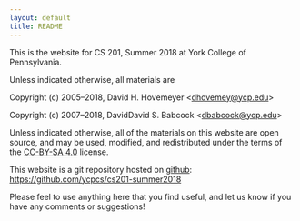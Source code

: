 ```yaml
---
layout: default
title: README
---
```


This is the website for CS 201, Summer 2018 at York College of
Pennsylvania.

Unless indicated otherwise, all materials are

Copyright (c) 2005&ndash;2018, David H. Hovemeyer &lt;<dhovemey@ycp.edu>&gt;

Copyright (c) 2007&ndash;2018, DavidDavid S. Babcock &lt;<dbabcock@ycp.edu>&gt;

Unless indicated otherwise, all of the materials on this website are open source, and may be used, modified, and redistributed under the terms of the [CC-BY-SA 4.0](http://creativecommons.org/licenses/by-sa/4.0/) license.

This website is a git repository hosted on [github](https://github.com): <https://github.com/ycpcs/cs201-summer2018>

Please feel to use anything here that you find useful,
and let us know if you have any comments or suggestions!
